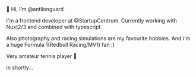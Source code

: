 👋 Hi, I’m @antlionguard

I'm a frontend developer at @StartupCentrum. Currently working with Nuxt2/3 and combined with typescript.

Also photography and racing simulations are my favourite hobbies. And i'm a huge Formula 1(Redbull Racing/MV1) fan :)

Very amateur tennis player 🎾

in shortly...

<!---
antlionguard/antlionguard is a ✨ special ✨ repository because its `README.md` (this file) appears on your GitHub profile.
You can click the Preview link to take a look at your changes.
--->
